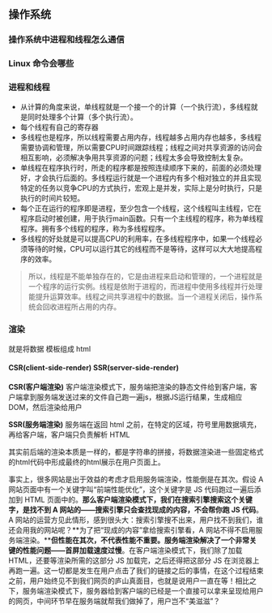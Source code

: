 ## 操作系统

### 操作系统中进程和线程怎么通信

### Linux 命令会哪些

### 进程和线程

- 从计算的角度来说，单线程就是一个接一个的计算（一个执行流），多线程就是同时处理多个计算（多个执行流）。
- 每个线程有自己的寄存器
- 多线程也是程序，所以线程需要占用内存，线程越多占用内存也越多，多线程需要协调和管理，所以需要CPU时间跟踪线程；线程之间对共享资源的访问会相互影响，必须解决争用共享资源的问题；线程太多会导致控制太复杂。
- 单线程在程序执行时，所走的程序都是按照连续顺序下来的，前面的必须处理好，才会执行后面的。多线程运行就是一个进程内有多个相对独立的并且实现特定的任务以竞争CPU的方式执行，宏观上是并发，实际上是分时执行，只是执行的时间片较短。
- 每个正在运行的程序即是进程，至少包含一个线程，这个线程叫主线程，它在程序启动时被创建，用于执行main函数。只有一个主线程的程序，称为单线程程序。拥有多个线程的程序，称为多线程程序。
- 多线程的好处就是可以提高CPU的利用率，在多线程程序中，如果一个线程必须等待的时候，CPU可以运行其它的线程而不是等待，这样可以大大地提高程序的效率。

> 所以，线程是不能单独存在的，它是由进程来启动和管理的，一个进程就是一个程序的运行实例。线程是依附于进程的，而进程中使用多线程并行处理能提升运算效率。线程之间共享进程中的数据。当一个进程关闭后，操作系统会回收进程所占用的内存。



### 渲染

就是将数据 模板组成 html

#### CSR(client-side-render) SSR(server-side-render)

**CSR(客户端渲染)** 客户端渲染模式下，服务端把渲染的静态文件给到客户端，客户端拿到服务端发送过来的文件自己跑一遍js，根据JS运行结果，生成相应DOM，然后渲染给用户

**SSR(服务端渲染)** 服务端在返回 html 之前，在特定的区域，符号里用数据填充，再给客户端，客户端只负责解析 HTML

其实前后端的渲染本质是一样的，都是字符串的拼接，将数据渲染进一些固定格式的html代码中形成最终的html展示在用户页面上。

事实上，很多网站是出于效益的考虑才启用服务端渲染，性能倒是在其次。假设 A 网站页面中有一个关键字叫“前端性能优化”，这个关键字是 JS 代码跑过一遍后添加到 HTML 页面中的。**那么客户端渲染模式下，我们在搜索引擎搜索这个关键字，是找不到 A 网站的——搜索引擎只会查找现成的内容，不会帮你跑 JS 代码**。A 网站的运营方见此情形，感到很头大：搜索引擎搜不出来，用户找不到我们，谁还会用我的网站呢？**为了把“现成的内容”拿给搜索引擎看，A 网站不得不启用服务端渲染。****但性能在其次，不代表性能不重要。服务端渲染解决了一个非常关键的性能问题——首屏加载速度过慢**。在客户端渲染模式下，我们除了加载 HTML，还要等渲染所需的这部分 JS 加载完，之后还得把这部分 JS 在浏览器上再跑一遍。这一切都是发生在用户点击了我们的链接之后的事情，在这个过程结束之前，用户始终见不到我们网页的庐山真面目，也就是说用户一直在等！相比之下，服务端渲染模式下，服务器给到客户端的已经是一个直接可以拿来呈现给用户的网页，中间环节早在服务端就帮我们做掉了，用户岂不“美滋滋”？